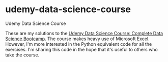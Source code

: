 # udemy-data-science-course
Udemy Data Science Course

These are my solutions to the [Udemy Data Science Course:
Complete Data Science Bootcamp](https://www.udemy.com/course/the-data-science-course-complete-data-science-bootcamp/).
The course makes heavy use of Microsoft Excel. However, I'm more interested in
the Python equivalent code for all the exercises. I'm sharing this code in the
hope that it's useful to others who take the course.
